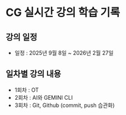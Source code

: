 # CG 실시간 강의 학습 기록

## 강의 일정

- 일정 : 2025년 9월 8일 ~ 2026년 2월 27일

## 일차별 강의 내용

- 1회차 : OT
- 2회차 : AI와 GEMINI CLI
- 3회차 : Git, Github (commit, push 습관화)